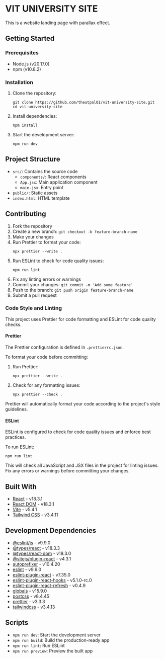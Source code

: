 # VIT UNIVERSITY SITE

This is a website landing page with parallax effect.

## Getting Started

### Prerequisites

-   Node.js (v20.17.0)
-   npm (v10.8.2)

### Installation

1. Clone the repository:

    ```
    git clone https://github.com/theutpal01/vit-university-site.git
    cd vit-university-site
    ```

2. Install dependencies:

    ```
    npm install
    ```

3. Start the development server:
    ```
    npm run dev
    ```

## Project Structure

-   `src/`: Contains the source code
    -   `components/`: React components
    -   `App.jsx`: Main application component
    -   `main.jsx`: Entry point
-   `public/`: Static assets
-   `index.html`: HTML template

## Contributing

1. Fork the repository
2. Create a new branch: `git checkout -b feature-branch-name`
3. Make your changes
4. Run Prettier to format your code:
    ```
    npx prettier --write .
    ```
5. Run ESLint to check for code quality issues:
    ```
    npm run lint
    ```
6. Fix any linting errors or warnings
7. Commit your changes: `git commit -m 'Add some feature'`
8. Push to the branch: `git push origin feature-branch-name`
9. Submit a pull request

### Code Style and Linting

This project uses Prettier for code formatting and ESLint for code quality checks.

#### Prettier

The Prettier configuration is defined in `.prettierrc.json`.

To format your code before committing:

1. Run Prettier:

    ```
    npx prettier --write .
    ```

2. Check for any formatting issues:
    ```
    npx prettier --check .
    ```

Prettier will automatically format your code according to the project's style guidelines.

#### ESLint

ESLint is configured to check for code quality issues and enforce best practices.

To run ESLint:

```
npm run lint
```

This will check all JavaScript and JSX files in the project for linting issues. Fix any errors or warnings before committing your changes.

## Built With

-   [React](https://reactjs.org/) - v18.3.1
-   [React DOM](https://reactjs.org/docs/react-dom.html) - v18.3.1
-   [Vite](https://vitejs.dev/) - v5.4.1
-   [Tailwind CSS](https://tailwindcss.com/) - v3.4.11

## Development Dependencies

-   [@eslint/js](https://eslint.org/) - v9.9.0
-   [@types/react](https://www.npmjs.com/package/@types/react) - v18.3.3
-   [@types/react-dom](https://www.npmjs.com/package/@types/react-dom) - v18.3.0
-   [@vitejs/plugin-react](https://github.com/vitejs/vite-plugin-react) - v4.3.1
-   [autoprefixer](https://github.com/postcss/autoprefixer) - v10.4.20
-   [eslint](https://eslint.org/) - v9.9.0
-   [eslint-plugin-react](https://github.com/jsx-eslint/eslint-plugin-react) - v7.35.0
-   [eslint-plugin-react-hooks](https://www.npmjs.com/package/eslint-plugin-react-hooks) - v5.1.0-rc.0
-   [eslint-plugin-react-refresh](https://github.com/ArnaudBarre/eslint-plugin-react-refresh) - v0.4.9
-   [globals](https://github.com/sindresorhus/globals) - v15.9.0
-   [postcss](https://postcss.org/) - v8.4.45
-   [prettier](https://prettier.io/) - v3.3.3
-   [tailwindcss](https://tailwindcss.com/) - v3.4.13

## Scripts

-   `npm run dev`: Start the development server
-   `npm run build`: Build the production-ready app
-   `npm run lint`: Run ESLint
-   `npm run preview`: Preview the built app
